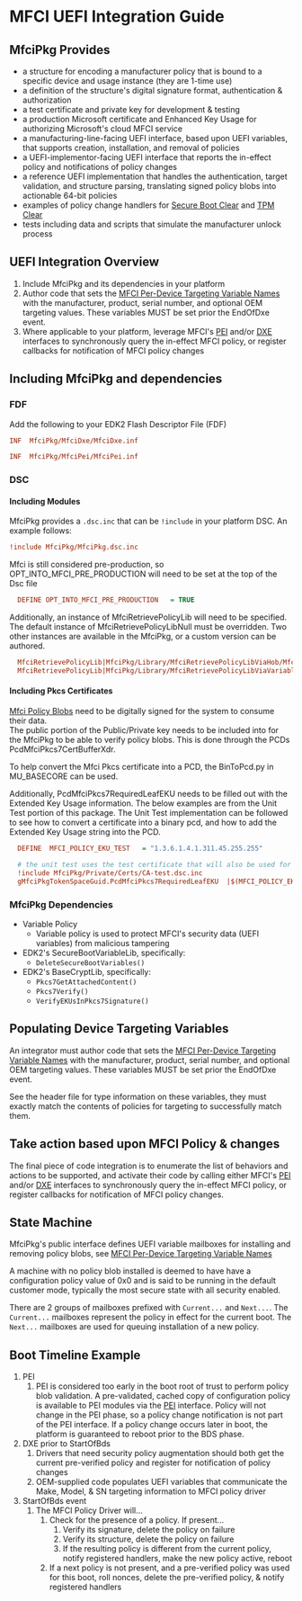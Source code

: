 # MFCI UEFI Integration Guide

## MfciPkg Provides

* a structure for encoding a manufacturer policy that is bound to a specific device and usage instance (they are 1-time use)
* a definition of the structure's digital signature format, authentication & authorization
* a test certificate and private key for development & testing
* a production Microsoft certificate and Enhanced Key Usage for authorizing Microsoft's cloud MFCI service
* a manufacturing-line-facing UEFI interface, based upon UEFI variables, that supports creation, installation, and
    removal of policies
* a UEFI-implementor-facing UEFI interface that reports the in-effect policy and notifications of policy changes
* a reference UEFI implementation that handles the authentication, target validation, and structure parsing,
translating signed policy blobs into actionable 64-bit policies
* examples of policy change handlers for [Secure Boot Clear](../MfciDxe/SecureBootClear.c) and [TPM Clear](../MfciDxe/TpmClear.c)
* tests including data and scripts that simulate the manufacturer unlock process

## UEFI Integration Overview

1. Include MfciPkg and its dependencies in your platform
2. Author code that sets the [MFCI Per-Device Targeting Variable Names](../Include/MfciVariables.h) with the
manufacturer, product, serial number, and optional OEM targeting values.  These variables MUST be set prior the EndOfDxe
event.
3. Where applicable to your platform, leverage MFCI's [PEI](../Include/Ppi/MfciPolicyPpi.h) and/or [DXE](../Include/Protocol/MfciProtocol.h)
interfaces to synchronously query the in-effect MFCI policy, or register callbacks for notification of MFCI policy changes

## Including MfciPkg and dependencies

### FDF

Add the following to your EDK2 Flash Descriptor File (FDF)

```INI
INF  MfciPkg/MfciDxe/MfciDxe.inf
```

```INI
INF  MfciPkg/MfciPei/MfciPei.inf
```

### DSC

#### Including Modules
MfciPkg provides a ```.dsc.inc``` that can be ```!include``` in your platform DSC.
An example follows:

```INI
!include MfciPkg/MfciPkg.dsc.inc
```

Mfci is still considered pre-production, so OPT_INTO_MFCI_PRE_PRODUCTION will need to be set at the top of the Dsc file
```INI
  DEFINE OPT_INTO_MFCI_PRE_PRODUCTION   = TRUE
```

Additionally, an instance of MfciRetrievePolicyLib will need to be specified. The default instance of MfciRetrievePolicyLibNull
must be overridden. Two other instances are available in the MfciPkg, or a custom version can be authored.
```INI
  MfciRetrievePolicyLib|MfciPkg/Library/MfciRetrievePolicyLibViaHob/MfciRetrievePolicyLibViaHob.inf
  MfciRetrievePolicyLib|MfciPkg/Library/MfciRetrievePolicyLibViaVariable/MfciRetrievePolicyLibViaVariable.inf
```

#### Including Pkcs Certificates
[Mfci Policy Blobs](Mfci_Structures.md) need to be digitally signed for the system to consume their data.  
The public portion of the Public/Private key needs to be included into for the MfciPkg to be able to verify
policy blobs. This is done through the PCDs PcdMfciPkcs7CertBufferXdr.

To help convert the Mfci Pkcs certificate into a PCD, the BinToPcd.py in MU_BASECORE can be used. 

Additionally, PcdMfciPkcs7RequiredLeafEKU needs to be filled out with the Extended Key Usage information. 
The below examples are from the Unit Test portion of this package. The Unit Test implementation can be 
followed to see how to convert a certificate into a binary pcd, and how to add the Extended Key Usage 
string into the PCD.

```INI
  DEFINE  MFCI_POLICY_EKU_TEST   = "1.3.6.1.4.1.311.45.255.255"

  # the unit test uses the test certificate that will also be used for testing end-to-end scenarios
  !include MfciPkg/Private/Certs/CA-test.dsc.inc
  gMfciPkgTokenSpaceGuid.PcdMfciPkcs7RequiredLeafEKU  |$(MFCI_POLICY_EKU_TEST)   # use the test version

```

### MfciPkg Dependencies

* Variable Policy
  * Variable policy is used to protect MFCI's security data (UEFI variables) from malicious tampering
* EDK2's SecureBootVariableLib, specifically:
  * ```DeleteSecureBootVariables()```
* EDK2's BaseCryptLib, specifically:
  * ```Pkcs7GetAttachedContent()```
  * ```Pkcs7Verify()```
  * ```VerifyEKUsInPkcs7Signature()```

## Populating Device Targeting Variables

An integrator must author code that sets the [MFCI Per-Device Targeting Variable Names](../Include/MfciVariables.h) with
the manufacturer, product, serial number, and optional OEM targeting values.  These variables MUST be set prior the
EndOfDxe event.

See the header file for type information on these variables, they must exactly match the contents of policies for
targeting to successfully match them.

## Take action based upon MFCI Policy & changes

The final piece of code integration is to enumerate the list of behaviors and actions to be supported, and activate
their code by calling either MFCI's [PEI](../Include/Ppi/MfciPolicyPpi.h) and/or [DXE](../Include/Protocol/MfciProtocol.h)
interfaces to synchronously query the in-effect MFCI policy, or register callbacks for notification of MFCI policy changes.

## State Machine

MfciPkg's public interface defines UEFI variable mailboxes for installing and removing policy blobs, see
[MFCI Per-Device Targeting Variable Names](../Include/MfciVariables.h)

A machine with no policy blob installed is deemed to have have a configuration policy value of 0x0 and is
said to be running in the default customer mode, typically the most secure state with all security enabled.

There are 2 groups of mailboxes prefixed with ```Current...``` and ```Next...```.  The ```Current...```
mailboxes represent the policy in effect for the current boot.  The ```Next...``` mailboxes are used for queuing
installation of a new policy.

## Boot Timeline Example

1. PEI
    1. PEI is considered too early in the boot root of trust to perform policy blob validation. A pre-validated, cached
        copy of configuration policy is available to PEI modules via the [PEI](../Include/Ppi/MfciPolicyPpi.h)
        interface. Policy will not change in the PEI phase, so a policy change notification is not part of the PEI
        interface. If a policy change occurs later in boot, the platform is guaranteed to reboot prior to the BDS phase.
2. DXE prior to StartOfBds
    1. Drivers that need security policy augmentation should both get the current pre-verified
    policy and register for notification of policy changes
    2. OEM-supplied code populates UEFI variables that communicate the Make, Model, & SN targeting
    information to MFCI policy driver
3. StartOfBds event
    1. The MFCI Policy Driver will...
        1. Check for the presence of a policy.  If present...
            1. Verify its signature, delete the policy on failure
            2. Verify its structure, delete the policy on failure
            3. If the resulting policy is different from the current policy, notify registered handlers,
            make the new policy active, reboot
        2. If a next policy is not present, and a pre-verified policy was used for this boot, roll
        nonces, delete the pre-verified policy, & notify registered handlers
